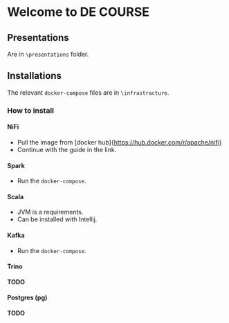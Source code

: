 # Welcome to DE COURSE

## Presentations
Are in `\presentations` folder.

## Installations
The relevant `docker-compose` files are in `\infrastracture`.

### How to install

#### NiFi
- Pull the image from [docker hub]{https://hub.docker.com/r/apache/nifi}
- Continue with the guide in the link.

#### Spark
- Run the `docker-compose`.

#### Scala
- JVM is a requirements.
- Can be installed with Intellij.

#### Kafka
- Run the `docker-compose`.

#### Trino
**TODO**

#### Postgres (pg)
**TODO**